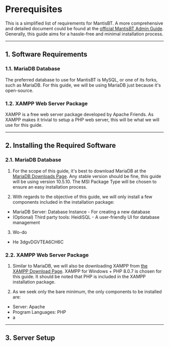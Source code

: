 # Prerequisites

This is a simplified list of requirements for MantisBT.
A more comprehensive and detailed document could be found at the [official MantisBT Admin Guide](https://mantisbt.org/docs/master/en-US/Admin_Guide/html-desktop/#admin.install.requirements).
Generally, this guide aims for a hassle-free and minimal installation process.

---

## 1. Software Requirements

### 1.1. MariaDB Database

The preferred database to use for MantisBT is MySQL, or one of its forks, such as MariaDB. For this guide, we will be using MariaDB just because it's open-source.

### 1.2. XAMPP Web Server Package

XAMPP is a free web server package developed by Apache Friends. As XAMPP makes it trivial to setup a PHP web server, this will be what we will use for this guide.

---

## 2. Installing the Required Software

### 2.1. MariaDB Database

1. For the scope of this guide, it's best to download MariaDB at the [MariaDB Downloads Page](https://downloads.mariadb.org/). Any stable version should be fine, this guide will be using version 10.5.10. The MSI Package Type will be chosen to ensure an easy installation process.

2. With regards to the objective of this guide, we will only install a few components included in the installation package:

- MariaDB Server: Database Instance - For creating a new database
- (Optional) Third party tools: HeidiSQL - A user-friendly UI for database management

3. Wo-do

- He 3dgvDGVTEA6CH6C

### 2.2. XAMPP Web Server Package

1. Similar to MariaDB, we will also be downloading XAMPP from [the XAMPP Download Page](https://www.apachefriends.org/download.html). XAMPP for Windows + PHP 8.0.7 is chosen for this guide. It should be noted that PHP is included in the XAMPP installation package.

2. As we seek only the bare minimum, the only components to be installed are:

- Server: Apache
- Program Languages: PHP
- a

---

## 3. Server Setup
